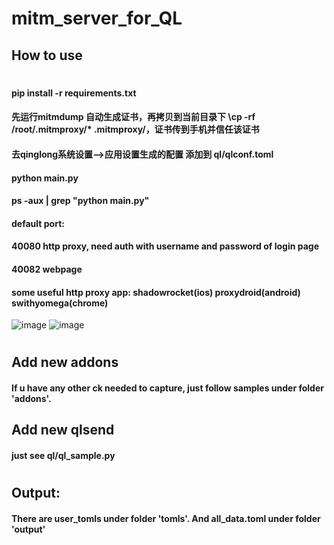 # mitm_server_for_QL
## How to use
#
#### pip install -r requirements.txt
#### 先运行mitmdump 自动生成证书，再拷贝到当前目录下 \cp -rf /root/.mitmproxy/* .mitmproxy/，证书传到手机并信任该证书
#### 去qinglong系统设置-->应用设置生成的配置 添加到 ql/qlconf.toml
####    
#### python main.py  
#### ps -aux | grep "python main.py"
#### default port: 
#### 40080 http proxy, need auth with username and password of login page
#### 40082 webpage
#### some useful http proxy app: shadowrocket(ios) proxydroid(android) swithyomega(chrome)
![image](https://github.com/HanEightTurtle/mitm_server/raw/master/IMG/login.png)
![image](https://github.com/HanEightTurtle/mitm_server/raw/master/IMG/user.png)
# 
## Add new addons
#### If u have any other ck needed to capture, just follow samples under folder 'addons'.
## Add new qlsend
#### just see ql/ql_sample.py
####
#
## Output:
#### There are user_tomls under folder 'tomls'. And all_data.toml under folder 'output'
